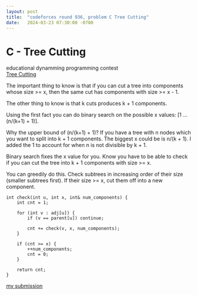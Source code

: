 ```yaml
---
layout: post
title:  "codeforces round 936, problem C Tree Cutting"
date:   2024-03-23 07:30:00 -0700
---
```

# C - Tree Cutting
educational dynamming programming contest\
[Tree Cutting](https://codeforces.com/contest/1946/problem/C)

The important thing to know is that if you can cut a tree into components whose size >= x,
then the same cut has components with size >= x - 1.

The other thing to know is that k cuts produces k + 1 components.

Using the first fact you can do binary search on the possible x values: [1 ... (n/(k+1) + 1)].

Why the upper bound of (n/(k+1) + 1)?
If you have a tree with n nodes which you want to split into k + 1 components. The biggest x could be is n/(k + 1). I added the 1 to account for when n is not divisible by k + 1.

Binary search fixes the x value for you. Know you have to be able to check if you can cut the tree into k + 1 components with size >= x.

You can greedily do this. Check subtrees in increasing order of their size (smaller subtrees first). If their size >= x, cut them off into a new component.


```
int check(int u, int x, int& num_components) {
	int cnt = 1;
	
	for (int v : adj[u]) {
		if (v == parent[u]) continue;
		
		cnt += check(v, x, num_components);
	}
	
	if (cnt >= x) {
		++num_components;
		cnt = 0;
	}
	
	return cnt;
}
```


[my submission](https://codeforces.com/contest/1946/submission/252999559)
